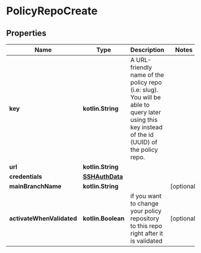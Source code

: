 
# PolicyRepoCreate

## Properties
Name | Type | Description | Notes
------------ | ------------- | ------------- | -------------
**key** | **kotlin.String** | A URL-friendly name of the policy repo (i.e: slug). You will be able to query later using this key instead of the id (UUID) of the policy repo. | 
**url** | **kotlin.String** |  | 
**credentials** | [**SSHAuthData**](SSHAuthData.md) |  | 
**mainBranchName** | **kotlin.String** |  |  [optional]
**activateWhenValidated** | **kotlin.Boolean** | if you want to change your policy repository to this repo right after it is validated |  [optional]



